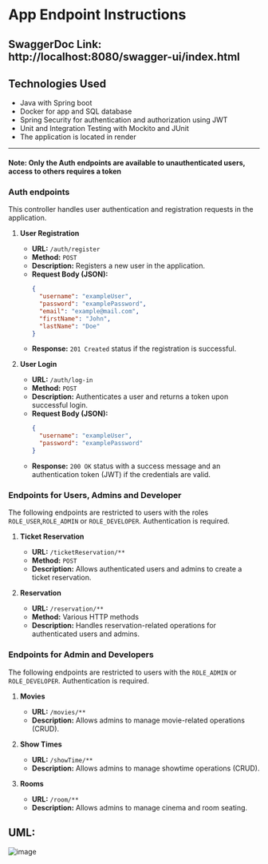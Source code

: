 # App Endpoint Instructions
## SwaggerDoc Link: http://localhost:8080/swagger-ui/index.html

## Technologies Used
- Java with Spring boot
- Docker for app and SQL database
- Spring Security for authentication and authorization using JWT
- Unit and Integration Testing with Mockito and JUnit
- The application is located in render
---

#### Note: Only the Auth endpoints are available to unauthenticated users, access to others requires a token

### Auth endpoints
  This controller handles user authentication and registration requests in the application.  
1. **User Registration**

   - **URL:** `/auth/register`
   - **Method:** `POST`
   - **Description:** Registers a new user in the application.
   - **Request Body (JSON):**
     ```json
     {
       "username": "exampleUser",
       "password": "examplePassword",
       "email": "example@mail.com",
       "firstName": "John",
       "lastName": "Doe"
     }
     ```
   - **Response:** `201 Created` status if the registration is successful.

2. **User Login**

   - **URL:** `/auth/log-in`
   - **Method:** `POST`
   - **Description:** Authenticates a user and returns a token upon successful login.
   - **Request Body (JSON):**
     ```json
     {
       "username": "exampleUser",
       "password": "examplePassword"
     }
     ```
   - **Response:** `200 OK` status with a success message and an authentication token (JWT) if the credentials are valid.
  
### Endpoints for Users, Admins and Developer

The following endpoints are restricted to users with the roles `ROLE_USER`,`ROLE_ADMIN` or `ROLE_DEVELOPER`. Authentication is required.

1. **Ticket Reservation**
   - **URL:** `/ticketReservation/**`
   - **Method:** `POST`
   - **Description:** Allows authenticated users and admins to create a ticket reservation.

2. **Reservation**
   - **URL:** `/reservation/**`
   - **Method:** Various HTTP methods
   - **Description:** Handles reservation-related operations for authenticated users and admins.

### Endpoints for Admin and Developers

The following endpoints are restricted to users with the `ROLE_ADMIN` or `ROLE_DEVELOPER`. Authentication is required.

1. **Movies**
   - **URL:** `/movies/**`
   - **Description:** Allows admins to manage movie-related operations (CRUD).

2. **Show Times**
   - **URL:** `/showTime/**`
   - **Description:** Allows admins to manage showtime operations (CRUD).

3. **Rooms**
   - **URL:** `/room/**`
   - **Description:** Allows admins to manage cinema and room seating.
           
## UML:
![image](https://github.com/user-attachments/assets/22fdd530-7253-4910-ad1f-469c40dd9c0b)




